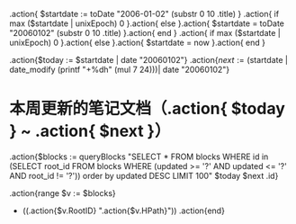 .action{ $startdate := toDate "2006-01-02" (substr 0 10 .title) }
.action{ if max ($startdate | unixEpoch) 0 }.action{ else }.action{ $startdate = toDate "20060102" (substr 0 10 .title) }.action{ end }
.action{ if max ($startdate | unixEpoch) 0 }.action{ else }.action{ $startdate = now }.action{ end }

.action{$today := $startdate | date "20060102"}
.action{$next := ($startdate | date_modify (printf "+%dh" (mul 7 24)))| date "20060102"}

# 本周更新的笔记文档（.action{ $today } ~ .action{ $next }）


.action{$blocks := queryBlocks "SELECT * FROM blocks WHERE id in (SELECT root_id FROM blocks WHERE (updated >= '?' AND updated <= '?' AND root_id != '?')) order by updated DESC LIMIT 100" $today $next .id}


.action{range $v := $blocks}
- ((.action{$v.RootID} ".action{$v.HPath}"))
.action{end}

